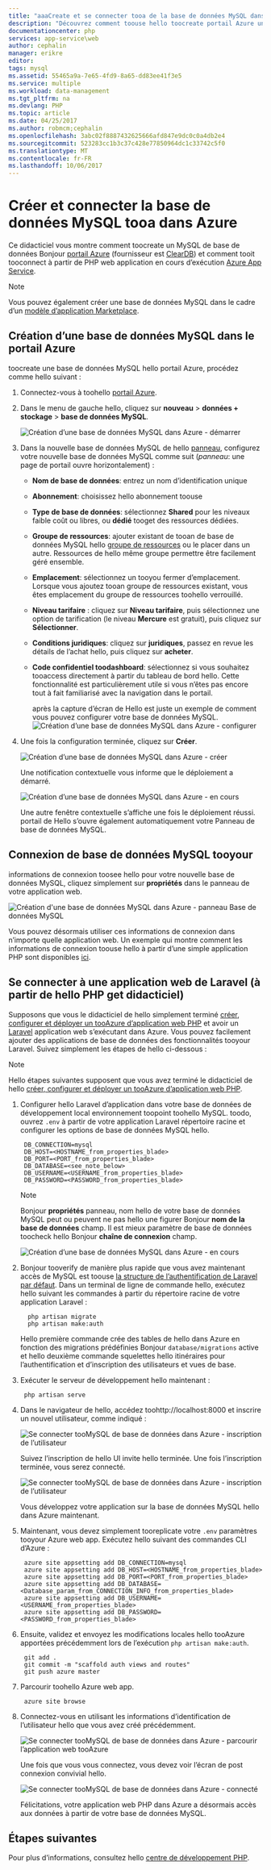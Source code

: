 ```yaml
---
title: "aaaCreate et se connecter tooa de la base de données MySQL dans Azure"
description: "Découvrez comment toouse hello toocreate portail Azure une base de données MySQL et puis connectez-vous tooit à partir d’une application web PHP dans Azure."
documentationcenter: php
services: app-service\web
author: cephalin
manager: erikre
editor: 
tags: mysql
ms.assetid: 55465a9a-7e65-4fd9-8a65-dd83ee41f3e5
ms.service: multiple
ms.workload: data-management
ms.tgt_pltfrm: na
ms.devlang: PHP
ms.topic: article
ms.date: 04/25/2017
ms.author: robmcm;cephalin
ms.openlocfilehash: 3abc02f8887432625666afd847e9dc0c0a4db2e4
ms.sourcegitcommit: 523283cc1b3c37c428e77850964dc1c33742c5f0
ms.translationtype: MT
ms.contentlocale: fr-FR
ms.lasthandoff: 10/06/2017
---
```

# <a name="create-and-connect-tooa-mysql-database-in-azure"></a>Créer et connecter la base de données MySQL tooa dans Azure
Ce didacticiel vous montre comment toocreate un MySQL de base de données Bonjour [portail Azure](https://portal.azure.com) (fournisseur est [ClearDB](http://www.cleardb.com/)) et comment tooit tooconnect à partir de PHP web application en cours d’exécution [Azure App Service](app-service/app-service-value-prop-what-is.md).

> [!NOTE]
> Vous pouvez également créer une base de données MySQL dans le cadre d’un [modèle d’application Marketplace](app-service-web/app-service-web-create-web-app-from-marketplace.md).
>
>

## <a name="create-a-mysql-database-in-azure-portal"></a>Création d’une base de données MySQL dans le portail Azure
toocreate une base de données MySQL hello portail Azure, procédez comme hello suivant :

1. Connectez-vous à toohello [portail Azure](https://portal.azure.com).
2. Dans le menu de gauche hello, cliquez sur **nouveau** > **données + stockage** > **base de données MySQL**.

    ![Création d’une base de données MySQL dans Azure - démarrer](./media/store-php-create-mysql-database/create-db-1-start.png)
3. Dans la nouvelle base de données MySQL de hello [panneau](azure-portal-overview.md), configurez votre nouvelle base de données MySQL comme suit (*panneau*: une page de portail ouvre horizontalement) :

   * **Nom de base de données**: entrez un nom d’identification unique
   * **Abonnement**: choisissez hello abonnement toouse
   * **Type de base de données**: sélectionnez **Shared** pour les niveaux faible coût ou libres, ou **dédié** tooget des ressources dédiées.
   * **Groupe de ressources**: ajouter existant de tooan de base de données MySQL hello [groupe de ressources](azure-resource-manager/resource-group-overview.md) ou le placer dans un autre. Ressources de hello même groupe permettre être facilement géré ensemble.
   * **Emplacement**: sélectionnez un tooyou fermer d’emplacement. Lorsque vous ajoutez tooan groupe de ressources existant, vous êtes emplacement du groupe de ressources toohello verrouillé.
   * **Niveau tarifaire** : cliquez sur **Niveau tarifaire**, puis sélectionnez une option de tarification (le niveau **Mercure** est gratuit), puis cliquez sur **Sélectionner**.
   * **Conditions juridiques**: cliquez sur **juridiques**, passez en revue les détails de l’achat hello, puis cliquez sur **acheter**.
   * **Code confidentiel toodashboard**: sélectionnez si vous souhaitez tooaccess directement à partir du tableau de bord hello. Cette fonctionnalité est particulièrement utile si vous n’êtes pas encore tout à fait familiarisé avec la navigation dans le portail.

     après la capture d’écran de Hello est juste un exemple de comment vous pouvez configurer votre base de données MySQL.  
     ![Création d’une base de données MySQL dans Azure - configurer](./media/store-php-create-mysql-database/create-db-2-configure.png)
4. Une fois la configuration terminée, cliquez sur **Créer**.

    ![Création d’une base de données MySQL dans Azure - créer](./media/store-php-create-mysql-database/create-db-3-create.png)

    Une notification contextuelle vous informe que le déploiement a démarré.

    ![Création d’une base de données MySQL dans Azure - en cours](./media/store-php-create-mysql-database/create-db-4-started-status.png)

    Une autre fenêtre contextuelle s’affiche une fois le déploiement réussi. portail de Hello s’ouvre également automatiquement votre Panneau de base de données MySQL.

<a name="connect"></a>

## <a name="connect-tooyour-mysql-database"></a>Connexion de base de données MySQL tooyour
informations de connexion toosee hello pour votre nouvelle base de données MySQL, cliquez simplement sur **propriétés** dans le panneau de votre application web.

![Création d'une base de données MySQL dans Azure - panneau Base de données MySQL](./media/store-php-create-mysql-database/create-db-5-finished-db-blade.png)

Vous pouvez désormais utiliser ces informations de connexion dans n’importe quelle application web. Un exemple qui montre comment les informations de connexion toouse hello à partir d’une simple application PHP sont disponibles [ici](https://github.com/WindowsAzure/azure-sdk-for-php-samples/tree/master/tasklist-mysql).

## <a name="connect-a-laravel-web-app-from-hello-php-get-started-tutorial"></a>Se connecter à une application web de Laravel (à partir de hello PHP get didacticiel)
Supposons que vous le didacticiel de hello simplement terminé [créer, configurer et déployer un tooAzure d’application web PHP](app-service-web/app-service-web-php-get-started.md) et avoir un [Laravel](https://www.laravel.com/) application web s’exécutant dans Azure. Vous pouvez facilement ajouter des applications de base de données des fonctionnalités tooyour Laravel. Suivez simplement les étapes de hello ci-dessous :

> [!NOTE]
> Hello étapes suivantes supposent que vous avez terminé le didacticiel de hello [créer, configurer et déployer un tooAzure d’application web PHP](app-service-web/app-service-web-php-get-started.md).
>
>

1. Configurer hello Laravel d’application dans votre base de données de développement local environnement toopoint toohello MySQL. toodo, ouvrez `.env` à partir de votre application Laravel répertoire racine et configurer les options de base de données MySQL hello.

        DB_CONNECTION=mysql
        DB_HOST=<HOSTNAME_from_properties_blade>
        DB_PORT=<PORT_from_properties_blade>
        DB_DATABASE=<see_note_below>
        DB_USERNAME=<USERNAME_from_properties_blade>
        DB_PASSWORD=<PASSWORD_from_properties_blade>

   > [!NOTE]
   > Bonjour **propriétés** panneau, nom hello de votre base de données MySQL peut ou peuvent ne pas hello une figurer Bonjour **nom de la base de données** champ. Il est mieux paramètre de base de données toocheck hello Bonjour **chaîne de connexion** champ.    
   >
   > ![Création d’une base de données MySQL dans Azure - en cours](./media/store-php-create-mysql-database/connect-db-1-database-name.png)
   >
   >
2. Bonjour tooverify de manière plus rapide que vous avez maintenant accès de MySQL est toouse [la structure de l’authentification de Laravel par défaut](https://laravel.com/docs/5.2/authentication#authentication-quickstart).
   Dans un terminal de ligne de commande hello, exécutez hello suivant les commandes à partir du répertoire racine de votre application Laravel :

         php artisan migrate
         php artisan make:auth

    Hello première commande crée des tables de hello dans Azure en fonction des migrations prédéfinies Bonjour `database/migrations` active et hello deuxième commande squelettes hello itinéraires pour l’authentification et d’inscription des utilisateurs et vues de base.
3. Exécuter le serveur de développement hello maintenant :

        php artisan serve
4. Dans le navigateur de hello, accédez toohttp://localhost:8000 et inscrire un nouvel utilisateur, comme indiqué :

    ![Se connecter tooMySQL de base de données dans Azure - inscription de l’utilisateur](./media/store-php-create-mysql-database/connect-db-2-development-server.png)

    Suivez l’inscription de hello UI invite hello terminée. Une fois l’inscription terminée, vous serez connecté.

    ![Se connecter tooMySQL de base de données dans Azure - inscription de l’utilisateur](./media/store-php-create-mysql-database/connect-db-3-registered-user.png)

    Vous développez votre application sur la base de données MySQL hello dans Azure maintenant.
5. Maintenant, vous devez simplement tooreplicate votre `.env` paramètres tooyour Azure web app. Exécutez hello suivant des commandes CLI d’Azure :

        azure site appsetting add DB_CONNECTION=mysql
        azure site appsetting add DB_HOST=<HOSTNAME_from_properties_blade>
        azure site appsetting add DB_PORT=<PORT_from_properties_blade>
        azure site appsetting add DB_DATABASE=<Database_param_from_CONNECTION_INFO_from_properties_blade>
        azure site appsetting add DB_USERNAME=<USERNAME_from_properties_blade>
        azure site appsetting add DB_PASSWORD=<PASSWORD_from_properties_blade>

6. Ensuite, validez et envoyez les modifications locales hello tooAzure apportées précédemment lors de l’exécution `php artisan make:auth`.

        git add .
        git commit -m "scaffold auth views and routes"
        git push azure master
7. Parcourir toohello Azure web app.

        azure site browse
8. Connectez-vous en utilisant les informations d’identification de l’utilisateur hello que vous avez créé précédemment.

    ![Se connecter tooMySQL de base de données dans Azure - parcourir l’application web tooAzure](./media/store-php-create-mysql-database/connect-db-4-browse-azure-webapp.png)

    Une fois que vous vous connectez, vous devez voir l’écran de post connexion convivial hello.

    ![Se connecter tooMySQL de base de données dans Azure - connecté](./media/store-php-create-mysql-database/connect-db-5-logged-in.png)

    Félicitations, votre application web PHP dans Azure a désormais accès aux données à partir de votre base de données MySQL.

## <a name="next-steps"></a>Étapes suivantes
Pour plus d’informations, consultez hello [centre de développement PHP](/develop/php/).
